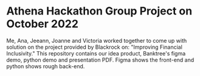 # Athena Hackathon Group Project on October 2022

Me, Ana, Jeeann, Joanne and Victoria worked together to come up with solution on the project provided by Blackrock on: "Improving Financial Inclusivity." This repository contains our idea product, Banktree's figma demo, python demo and presentation PDF. Figma shows the front-end and python shows rough back-end. 
